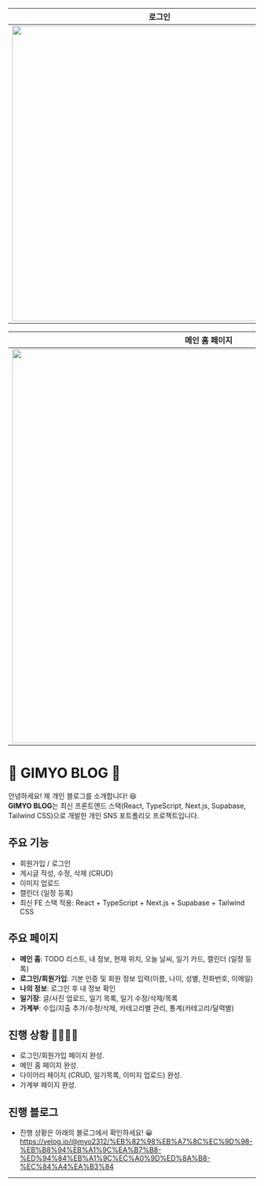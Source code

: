 |                                                  로그인                                                   |                                                 회원가입                                                  |
| :-------------------------------------------------------------------------------------------------------: | :-------------------------------------------------------------------------------------------------------: |
| <img src="https://github.com/user-attachments/assets/e57a34a3-de61-4790-985a-ee6fe42e3992" width="600" /> | <img src="https://github.com/user-attachments/assets/083b0bd1-d211-4b43-8df9-db83df83a01b" width="600" /> |

|                                              메인 홈 페이지                                               |
| :-------------------------------------------------------------------------------------------------------: |
| <img src="https://github.com/user-attachments/assets/077652c7-c93b-406d-8d71-9965d9139da5" width="800" /> |

# 🦋 GIMYO BLOG 🦋

안녕하세요! 제 개인 블로그를 소개합니다! 😆 <br>
**GIMYO BLOG**는 최신 프론트엔드 스택(React, TypeScript, Next.js, Supabase, Tailwind CSS)으로 개발한 개인 SNS 포트폴리오 프로젝트입니다.

## 주요 기능

- 회원가입 / 로그인
- 게시글 작성, 수정, 삭제 (CRUD)
- 이미지 업로드
- 캘린더 (일정 등록)
- 최신 FE 스택 적용: React + TypeScript + Next.js + Supabase + Tailwind CSS

## 주요 페이지

- **메인 홈**: TODO 리스트, 내 정보, 현재 위치, 오늘 날씨, 일기 카드, 캘린더 (일정 등록)
- **로그인/회원가입**: 기본 인증 및 회원 정보 입력(이름, 나이, 성별, 전화번호, 이메일)
- **나의 정보**: 로그인 후 내 정보 확인
- **일기장**: 글/사진 업로드, 일기 목록, 일기 수정/삭제/목록
- **가계부**: 수입/지출 추가/수정/삭제, 카테고리별 관리, 통계(카테고리/달력별)

## 진행 상황 🥇🥇🥇🥇

- 로그인/회원가입 페이지 완성.
- 메인 홈 페이지 완성.
- 다이어리 페이지 (CRUD, 일기목록, 이미지 업로드) 완성.
- 가계부 페이지 완성.

## 진행 블로그

- 진행 상황은 아래의 블로그에서 확인하세요! 😀 <br>
  https://velog.io/@myo2312/%EB%82%98%EB%A7%8C%EC%9D%98-%EB%B8%94%EB%A1%9C%EA%B7%B8-%ED%94%84%EB%A1%9C%EC%A0%9D%ED%8A%B8-%EC%84%A4%EA%B3%84

---
